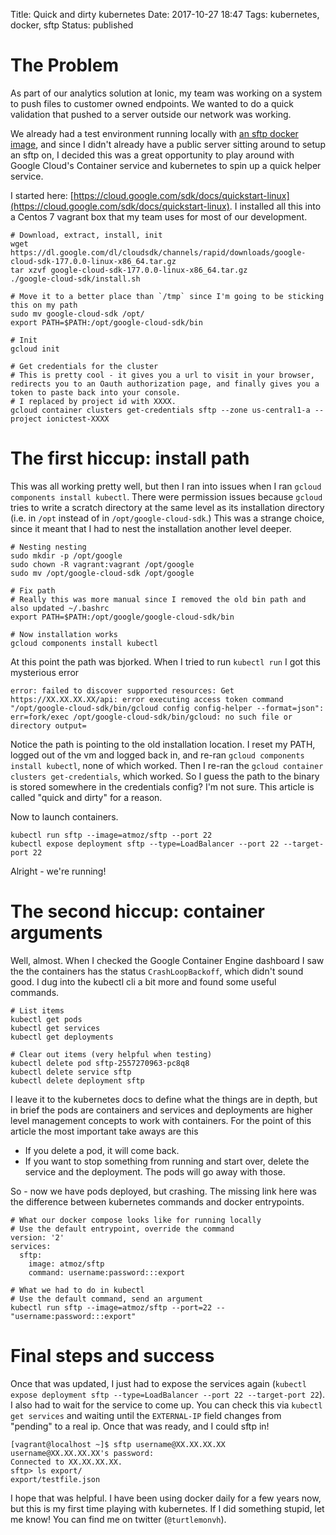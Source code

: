 Title: Quick and dirty kubernetes
Date: 2017-10-27 18:47
Tags: kubernetes, docker, sftp
Status: published

# The Problem

As part of our analytics solution at Ionic, my team was working on a system to push files to customer owned endpoints.  We wanted to do a quick validation that pushed to a server outside our network was working.

We already had a test environment running locally with [an sftp docker image](https://github.com/atmoz/sftp), and since I didn't already have a public server sitting around to setup an sftp on, I decided this was a great opportunity to play around with Google Cloud's Container service and kubernetes to spin up a quick helper service.

I started here: [https://cloud.google.com/sdk/docs/quickstart-linux](https://cloud.google.com/sdk/docs/quickstart-linux).  I installed all this into a Centos 7 vagrant box that my team uses for most of our development.

```
# Download, extract, install, init
wget https://dl.google.com/dl/cloudsdk/channels/rapid/downloads/google-cloud-sdk-177.0.0-linux-x86_64.tar.gz
tar xzvf google-cloud-sdk-177.0.0-linux-x86_64.tar.gz
./google-cloud-sdk/install.sh

# Move it to a better place than `/tmp` since I'm going to be sticking this on my path
sudo mv google-cloud-sdk /opt/
export PATH=$PATH:/opt/google-cloud-sdk/bin

# Init
gcloud init

# Get credentials for the cluster
# This is pretty cool - it gives you a url to visit in your browser, redirects you to an Oauth authorization page, and finally gives you a token to paste back into your console.
# I replaced by project id with XXXX.
gcloud container clusters get-credentials sftp --zone us-central1-a --project ionictest-XXXX

```

# The first hiccup: install path

This was all working pretty well, but then I ran into issues when I ran `gcloud components install kubectl`.  There were permission issues because `gcloud` tries to write a scratch directory at the same level as its installation directory (i.e. in `/opt` instead of in `/opt/google-cloud-sdk`.)  This was a strange choice, since it meant that I had to nest the installation another level deeper.

```
# Nesting nesting
sudo mkdir -p /opt/google
sudo chown -R vagrant:vagrant /opt/google
sudo mv /opt/google-cloud-sdk /opt/google

# Fix path
# Really this was more manual since I removed the old bin path and also updated ~/.bashrc
export PATH=$PATH:/opt/google/google-cloud-sdk/bin

# Now installation works
gcloud components install kubectl
```

At this point the path was bjorked.  When I tried to run `kubectl run` I got this mysterious error

```
error: failed to discover supported resources: Get https://XX.XX.XX.XX/api: error executing access token command "/opt/google-cloud-sdk/bin/gcloud config config-helper --format=json": err=fork/exec /opt/google-cloud-sdk/bin/gcloud: no such file or directory output=
```

Notice the path is pointing to the old installation location.  I reset my PATH, logged out of the vm and logged back in, and re-ran `gcloud components install kubectl`, none of which worked.  Then I re-ran the `gcloud container clusters get-credentials`, which worked.  So I guess the path to the binary is stored somewhere in the credentials config?  I'm not sure.  This article is called "quick and dirty" for a reason.

Now to launch containers.

```
kubectl run sftp --image=atmoz/sftp --port 22
kubectl expose deployment sftp --type=LoadBalancer --port 22 --target-port 22
```

Alright - we're running!

# The second hiccup: container arguments

Well, almost.  When I checked the Google Container Engine dashboard I saw the the containers has the status `CrashLoopBackoff`, which didn't sound good.  I dug into the kubectl cli a bit more and found some useful commands.

```
# List items
kubectl get pods
kubectl get services
kubectl get deployments

# Clear out items (very helpful when testing)
kubectl delete pod sftp-2557270963-pc8q8
kubectl delete service sftp
kubectl delete deployment sftp
```

I leave it to the kubernetes docs to define what the things are in depth, but in brief the pods are containers and services and deployments are higher level management concepts to work with containers.  For the point of this article the most important take aways are this

* If you delete a pod, it will come back.
* If you want to stop something from running and start over, delete the service and the deployment. The pods will go away with those.

So - now we have pods deployed, but crashing.  The missing link here was the difference between kubernetes commands and docker entrypoints.

```
# What our docker compose looks like for running locally
# Use the default entrypoint, override the command
version: '2'
services:
  sftp:
    image: atmoz/sftp
    command: username:password:::export

# What we had to do in kubectl
# Use the default command, send an argument
kubectl run sftp --image=atmoz/sftp --port=22 -- "username:password:::export"
```

# Final steps and success

Once that was updated, I just had to expose the services again (`kubectl expose deployment sftp --type=LoadBalancer --port 22 --target-port 22`).  I also had to wait for the service to come up.  You can check this via `kubectl get services` and waiting until the `EXTERNAL-IP` field changes from "pending" to a real ip.  Once that was ready, and I could sftp in!

```
[vagrant@localhost ~]$ sftp username@XX.XX.XX.XX
username@XX.XX.XX.XX's password:
Connected to XX.XX.XX.XX.
sftp> ls export/
export/testfile.json
```

I hope that was helpful.  I have been using docker daily for a few years now, but this is my first time playing with kubernetes.  If I did something stupid, let me know!  You can find me on twitter (`@turtlemonvh`).
